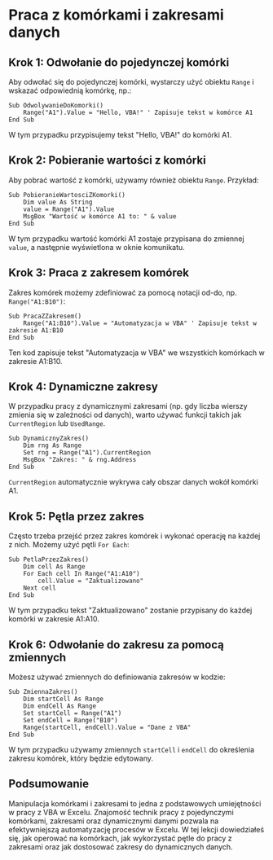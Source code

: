 # Praca z komórkami i zakresami danych

## Krok 1: Odwołanie do pojedynczej komórki

Aby odwołać się do pojedynczej komórki, wystarczy użyć obiektu `Range` i wskazać odpowiednią komórkę, np.:

```vba
Sub OdwolywanieDoKomorki()
    Range("A1").Value = "Hello, VBA!" ' Zapisuje tekst w komórce A1
End Sub
```

W tym przypadku przypisujemy tekst "Hello, VBA!" do komórki A1.

## Krok 2: Pobieranie wartości z komórki

Aby pobrać wartość z komórki, używamy również obiektu `Range`. Przykład:

```vba
Sub PobieranieWartosciZKomorki()
    Dim value As String
    value = Range("A1").Value
    MsgBox "Wartość w komórce A1 to: " & value
End Sub
```

W tym przypadku wartość komórki A1 zostaje przypisana do zmiennej `value`, a następnie wyświetlona w oknie komunikatu.

## Krok 3: Praca z zakresem komórek

Zakres komórek możemy zdefiniować za pomocą notacji od-do, np. `Range("A1:B10")`:

```vba
Sub PracaZZakresem()
    Range("A1:B10").Value = "Automatyzacja w VBA" ' Zapisuje tekst w zakresie A1:B10
End Sub
```

Ten kod zapisuje tekst "Automatyzacja w VBA" we wszystkich komórkach w zakresie A1:B10.

## Krok 4: Dynamiczne zakresy

W przypadku pracy z dynamicznymi zakresami (np. gdy liczba wierszy zmienia się w zależności od danych), warto używać funkcji takich jak `CurrentRegion` lub `UsedRange`.

```vba
Sub DynamicznyZakres()
    Dim rng As Range
    Set rng = Range("A1").CurrentRegion
    MsgBox "Zakres: " & rng.Address
End Sub
```

`CurrentRegion` automatycznie wykrywa cały obszar danych wokół komórki A1.

## Krok 5: Pętla przez zakres

Często trzeba przejść przez zakres komórek i wykonać operację na każdej z nich. Możemy użyć pętli `For Each`:

```vba
Sub PetlaPrzezZakres()
    Dim cell As Range
    For Each cell In Range("A1:A10")
        cell.Value = "Zaktualizowano"
    Next cell
End Sub
```

W tym przypadku tekst "Zaktualizowano" zostanie przypisany do każdej komórki w zakresie A1:A10.

## Krok 6: Odwołanie do zakresu za pomocą zmiennych

Możesz używać zmiennych do definiowania zakresów w kodzie:

```vba
Sub ZmiennaZakres()
    Dim startCell As Range
    Dim endCell As Range
    Set startCell = Range("A1")
    Set endCell = Range("B10")
    Range(startCell, endCell).Value = "Dane z VBA"
End Sub
```

W tym przypadku używamy zmiennych `startCell` i `endCell` do określenia zakresu komórek, który będzie edytowany.

## Podsumowanie

Manipulacja komórkami i zakresami to jedna z podstawowych umiejętności w pracy z VBA w Excelu. Znajomość technik pracy z pojedynczymi komórkami, zakresami oraz dynamicznymi danymi pozwala na efektywniejszą automatyzację procesów w Excelu. W tej lekcji dowiedziałeś się, jak operować na komórkach, jak wykorzystać pętle do pracy z zakresami oraz jak dostosować zakresy do dynamicznych danych.
